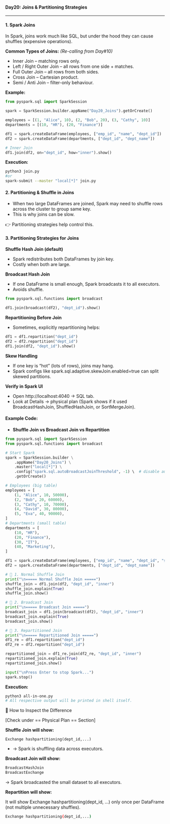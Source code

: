 #### Day20: Joins & Partitioning Strategies
---

#### 1. Spark Joins

In Spark, joins work much like SQL, but under the hood they can cause shuffles (expensive operations).

**Common Types of Joins:** _(Re-calling from Day#10)_
- Inner Join – matching rows only.
- Left / Right Outer Join – all rows from one side + matches.
- Full Outer Join – all rows from both sides.
- Cross Join – Cartesian product.
- Semi / Anti Join – filter-only behaviour.

**Example:**
``` python
from pyspark.sql import SparkSession

spark = SparkSession.builder.appName("Day20_Joins").getOrCreate()

employees = [(1, "Alice", 10), (2, "Bob", 20), (3, "Cathy", 10)]
departments = [(10, "HR"), (20, "Finance")]

df1 = spark.createDataFrame(employees, ["emp_id", "name", "dept_id"])
df2 = spark.createDataFrame(departments, ["dept_id", "dept_name"])

# Inner Join
df1.join(df2, on="dept_id", how="inner").show()
```
**Execution:**
``` bash
python3 join.py
#or
spark-submit --master "local[*]" join.py
```

#### 2. Partitioning & Shuffle in Joins
- When two large DataFrames are joined, Spark may need to shuffle rows across the cluster to group same key.
- This is why joins can be slow.

👉 Partitioning strategies help control this.

#### 3. Partitioning Strategies for Joins
**Shuffle Hash Join (default)**
- Spark redistributes both DataFrames by join key.
- Costly when both are large.

**Broadcast Hash Join**
- If one DataFrame is small enough, Spark broadcasts it to all executors.
- Avoids shuffle.
``` python
from pyspark.sql.functions import broadcast

df1.join(broadcast(df2), "dept_id").show()
```
**Repartitioning Before Join**
- Sometimes, explicitly repartitioning helps:
``` python
df1 = df1.repartition("dept_id")
df2 = df2.repartition("dept_id")
df1.join(df2, "dept_id").show()
```
**Skew Handling**

- If one key is “hot” (lots of rows), joins may hang.
- Spark configs like spark.sql.adaptive.skewJoin.enabled=true can split skewed partitions.

**Verify in Spark UI**
- Open http://localhost:4040 → SQL tab.
- Look at Details -> physical plan (Spark shows if it used BroadcastHashJoin, ShuffledHashJoin, or SortMergeJoin).

#### Example Code: 
- **Shuffle Join vs Broadcast Join vs Repartition**
``` python
from pyspark.sql import SparkSession
from pyspark.sql.functions import broadcast

# Start Spark
spark = SparkSession.builder \
    .appName("Day20_Joins") \
    .master("local[*]") \
    .config("spark.sql.autoBroadcastJoinThreshold", -1) \  # disable auto broadcast for demo
    .getOrCreate()

# Employees (big table)
employees = [
    (1, "Alice", 10, 50000),
    (2, "Bob", 20, 60000),
    (3, "Cathy", 10, 70000),
    (4, "David", 30, 80000),
    (5, "Eva", 40, 90000),
]
# Departments (small table)
departments = [
    (10, "HR"),
    (20, "Finance"),
    (30, "IT"),
    (40, "Marketing"),
]

df1 = spark.createDataFrame(employees, ["emp_id", "name", "dept_id", "salary"])
df2 = spark.createDataFrame(departments, ["dept_id", "dept_name"])

# 🔹 1. Normal Shuffle Join
print("\n===== Normal Shuffle Join =====")
shuffle_join = df1.join(df2, "dept_id", "inner")
shuffle_join.explain(True)
shuffle_join.show()

# 🔹 2. Broadcast Join
print("\n===== Broadcast Join =====")
broadcast_join = df1.join(broadcast(df2), "dept_id", "inner")
broadcast_join.explain(True)
broadcast_join.show()

# 🔹 3. Repartitioned Join
print("\n===== Repartitioned Join =====")
df1_re = df1.repartition("dept_id")
df2_re = df2.repartition("dept_id")

repartitioned_join = df1_re.join(df2_re, "dept_id", "inner")
repartitioned_join.explain(True)
repartitioned_join.show()

input("\nPress Enter to stop Spark...")
spark.stop()

```
**Execution:**
``` bash
python3 all-in-one.py
# All respective output will be printed in shell itself.
```

🔹 How to Inspect the Difference

[Check under == Physical Plan == Section]

**Shuffle Join will show:**
```
Exchange hashpartitioning(dept_id,...)
```
- → Spark is shuffling data across executors.

**Broadcast Join will show:**
``` bash
BroadcastHashJoin
BroadcastExchange
```
→ Spark broadcasted the small dataset to all executors.

**Repartition will show:**

It will show Exchange hashpartitioning(dept_id, …) only once per DataFrame (not multiple unnecessary shuffles).
``` bash
Exchange hashpartitioning(dept_id,...)
```